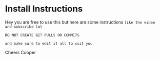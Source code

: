 # Install Instructions
Hey you are free to use this but here are some instructions
`like the video and subscribe lol`


`DO NOT CREATE GIT PULLS OR COMMITS`


`and make sure to edit it all to suit you`


Cheers Cooper
